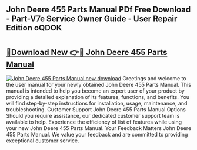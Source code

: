## John Deere 455 Parts Manual PDf Free Download - Part-V7e Service Owner Guide - User Repair Edition oQDOK

# <h2><a href="http://bc71436.oget.top/?id=John+Deere+455+Parts+Manual">🔗Download New 👉🔴 John Deere 455 Parts Manual</a></h2>

[![John Deere 455 Parts Manual new download](https://i.imgur.com/5g1atiW.png)](http://bc71436.oget.top/?id=John+Deere+455+Parts+Manual)
Greetings and welcome to the user manual for your newly obtained John Deere 455 Parts Manual. This manual is intended to help you become an expert user of your product by providing a detailed explanation of its features, functions, and benefits. You will find step-by-step instructions for installation, usage, maintenance, and troubleshooting. Customer Support John Deere 455 Parts Manual Options Should you require assistance, our dedicated customer support team is available to help. Experience the efficiency of list of features while using your new John Deere 455 Parts Manual. Your Feedback Matters John Deere 455 Parts Manual. We value your feedback and are committed to providing exceptional customer service.
